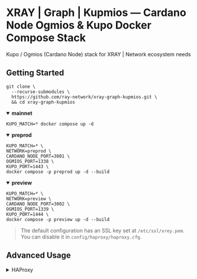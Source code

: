 # XRAY | Graph | Kupmios — Cardano Node Ogmios & Kupo Docker Compose Stack

Kupo / Ogmios (Cardano Node) stack for XRAY | Network ecosystem needs

## Getting Started
``` console
git clone \
  --recurse-submodules \
  https://github.com/ray-network/xray-graph-kupmios.git \
  && cd xray-graph-kupmios
```

<details open>
  <summary><b>mainnet</b></summary>

``` console
KUPO_MATCH=* docker compose up -d
```

</details>
  
<details open>
  <summary><b>preprod</b></summary>

``` console
KUPO_MATCH=* \
NETWORK=preprod \
CARDANO_NODE_PORT=3001 \
OGMIOS_PORT=1338 \
KUPO_PORT=1443 \
docker compose -p preprod up -d --build
```

</details>
  
<details open>
  <summary><b>preview</b></summary>

``` console
KUPO_MATCH=* \
NETWORK=preview \
CARDANO_NODE_PORT=3002 \
OGMIOS_PORT=1339 \
KUPO_PORT=1444 \
docker compose -p preview up -d --build
```

</details>

> The default configuration has an SSL key set at `/etc/ssl/xrey.pem`. You can disable it in `config/haproxy/haproxy.cfg`.

## Advanced Usage
<details>
  <summary>HAProxy</summary>

By default, all container ports are bound to 127.0.0.1, so these ports are not available outside the server. Replace `127.0.0.1:${OGMIOS_PORT:-8050}:8050` with `${OGMIOS_PORT:-8050}:8050` if you want to open ports for external access.

Routes are resolved using the `HostResolver` header (this is needed for [XRAY | Graph | Output Load Balancer](https://github.com/ray-network/cloudflare-worker-output-load-balancer)). 

Also, time limits on server requests can be disabled (or rather, increased from 30 seconds to 60 minutes) by setting `HAPROXY_JWT_BEARER_TOKEN` in the `.env` file and then passing it over the `BearerResolver` header.

The path to SSL PEM key can be found here `/etc/ssl/xray.pem`.

Check configuration file here [haproxy.cfg](https://github.com/ray-network/xray-graph-kupmios/blob/main/config/haproxy/haproxy.cfg).

</details>


  
